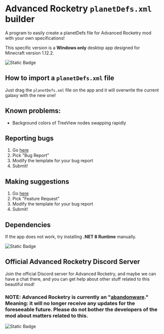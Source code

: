 # Advanced Rocketry `planetDefs.xml` builder

A program to easily create a planetDefs file for Advanced Rocketry mod with your own specifications!

This specific version is a **Windows only** desktop app designed for Minecraft version 1.12.2.

![Static Badge](https://img.shields.io/badge/License-GPL%203.0-2ea8ff?link=https%3A%2F%2Fchoosealicense.com%2Flicenses%2Fgpl-3.0%2F)
## How to import a `planetDefs.xml` file
Just drag the `planetDefs.xml` file on the app and it will overwrite the current galaxy with the new one!
  
## Known problems:
- Background colors of TreeView nodes swapping rapidly

## Reporting bugs
1. Go [here](https://github.com/DaIsimsiz/planetDefs-Builder/issues/new/choose)
2. Pick "Bug Report"
3. Modify the template for your bug report
4. Submit!

## Making suggestions
1. Go [here](https://github.com/DaIsimsiz/planetDefs-Builder/issues/new/choose)
2. Pick "Feature Request"
3. Modify the template for your bug report
4. Submit!

## Dependencies
If the app does not work, try installing **.NET 8 Runtime** manually.

![Static Badge](https://img.shields.io/badge/.NET_8-x64%20Installer-a42eff?link=https%3A%2F%2Fdotnet.microsoft.com%2Fen-us%2Fdownload%2Fdotnet%2Fthank-you%2Fruntime-8.0.4-windows-x86-installer)

## Official Advanced Rocketry Discord Server

Join the official Discord server for Advanced Rocketry, and maybe we can have a chat there, and you can get help about other stuff related to this beautiful mod!

### **NOTE:** Advanced Rocketry is currently an "[abandonware](https://en.wikipedia.org/wiki/Abandonware)." Meaning: it will no longer receive any updates for the foreseeable future. Please do not bother the developers of the mod about matters related to this.

![Static Badge](https://img.shields.io/badge/Official%20Adv.%20Rocketry%20Discord-5865f2?style=for-the-badge&logo=discord&logoColor=white&labelColor=5865f2&color=gray&link=https%3A%2F%2Fdiscord.gg%2FYRGYFdX)

